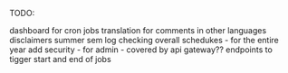 TODO:

dashboard for cron jobs
translation for comments in other languages
disclaimers
summer sem
log checking
overall schedukes - for the entire year
add security - for admin - covered by api gateway??
endpoints to tigger start and end of jobs